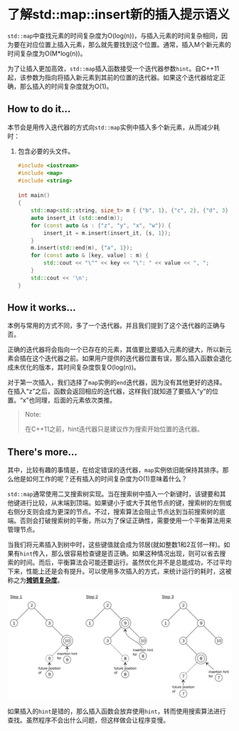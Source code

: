 # 了解std::map::insert新的插入提示语义

`std::map`中查找元素的时间复杂度为O\(log\(n\)\)，与插入元素的时间复杂相同，因为要在对应位置上插入元素，那么就先要找到这个位置。通常，插入M个新元素的时间复杂度为O\(M\*log\(n\)\)。

为了让插入更加高效，`std::map`插入函数接受一个迭代器参数`hint`。自C++11起，该参数为指向将插入新元素到其前的位置的迭代器。如果这个迭代器给定正确，那么插入的时间复杂度就为O\(1\)。

## How to do it...

本节会是用传入迭代器的方式向`std::map`实例中插入多个新元素，从而减少耗时：

1. 包含必要的头文件。

   ```c++
   #include <iostream>
   #include <map>
   #include <string>

   int main()
   {
       std::map<std::string, size_t> m { {"b", 1}, {"c", 2}, {"d", 3} };
       auto insert_it (std::end(m));
       for (const auto &s : {"z", "y", "x", "w"}) {
           insert_it = m.insert(insert_it, {s, 1});
       }
       m.insert(std::end(m), {"a", 1});
       for (const auto & [key, value] : m) {
           std::cout << "\"" << key << "\": " << value << ", ";
       }
       std::cout << '\n';
   }
   ```

## How it works...

本例与常用的方式不同，多了一个迭代器。并且我们提到了这个迭代器的正确与否。

正确的迭代器将会指向一个已存在的元素，其值要比要插入元素的键大，所以新元素会插在这个迭代器之前。如果用户提供的迭代器位置有误，那么插入函数会退化成未优化的版本，其时间复杂度恢复O\(log\(n\)\)。

对于第一次插入，我们选择了`map`实例的`end`迭代器，因为没有其他更好的选择。在插入“z”之后，函数会返回相应的迭代器，这样我们就知道了要插入“y”的位置。“x”也同理，后面的元素依次类推。

> Note:
>
> 在C++11之前，hint迭代器只是建议作为搜索开始位置的迭代器。

## There's more...

其中，比较有趣的事情是，在给定错误的迭代器，`map`实例依旧能保持其排序。那么他是如何工作的呢？还有插入的时间复杂度为O\(1\)意味着什么？

`std::map`通常使用二叉搜索树实现。当在搜索树中插入一个新键时，该键要和其他键进行比较，从末端到顶端。如果键小于或大于其他节点的键，搜索树的左侧或右侧分支则会成为更深的节点。不过，搜索算法会阻止节点达到当前搜索树的底端。否则会打破搜索树的平衡，所以为了保证正确性，需要使用一个平衡算法用来管理节点。

当我们将元素插入到树中时，这些键值就会成为邻居\(就如整数1和2互邻一样\)。如果有`hint`传入，那么很容易检查键是否正确。如果这种情况出现，则可以省去搜索的时间。而后，平衡算法会可能还要运行。虽然优化并不是总能成功，不过平均下来，性能上还是会有提升。可以使用多次插入的方式，来统计运行的耗时，这被称之为[**摊销复杂度**](http://programming.guide/amortized-time-complexity-analysis.html)。

![](../../images/chapter2/2-6-1.png)

如果插入的`hint`是错的，那么插入函数会放弃使用`hint`，转而使用搜索算法进行查找。虽然程序不会出什么问题，但这样做会让程序变慢。

